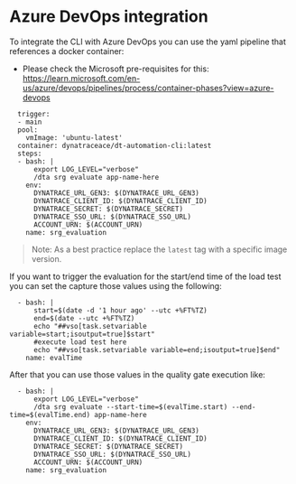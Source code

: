 # Azure DevOps integration

To integrate the CLI with Azure DevOps you can use the yaml pipeline that references a docker container:

- Please check the Microsoft pre-requisites for this: https://learn.microsoft.com/en-us/azure/devops/pipelines/process/container-phases?view=azure-devops

```
  trigger:
  - main
  pool:
    vmImage: 'ubuntu-latest'
  container: dynatraceace/dt-automation-cli:latest
  steps:
  - bash: |
      export LOG_LEVEL="verbose"
      /dta srg evaluate app-name-here
    env:
      DYNATRACE_URL_GEN3: $(DYNATRACE_URL_GEN3)
      DYNATRACE_CLIENT_ID: $(DYNATRACE_CLIENT_ID)
      DYNATRACE_SECRET: $(DYNATRACE_SECRET)
      DYNATRACE_SSO_URL: $(DYNATRACE_SSO_URL)
      ACCOUNT_URN: $(ACCOUNT_URN)
    name: srg_evaluation
```

> Note: As a best practice replace the `latest` tag with a specific image version.

If you want to trigger the evaluation for the start/end time of the load test you can set the capture those values using the following:

```
  - bash: |
      start=$(date -d '1 hour ago' --utc +%FT%TZ)
      end=$(date --utc +%FT%TZ)
      echo "##vso[task.setvariable variable=start;isoutput=true]$start"
      #execute load test here
      echo "##vso[task.setvariable variable=end;isoutput=true]$end"
    name: evalTime
```

After that you can use those values in the quality gate execution like:

```
  - bash: |
      export LOG_LEVEL="verbose"
      /dta srg evaluate --start-time=$(evalTime.start) --end-time=$(evalTime.end) app-name-here
    env:
      DYNATRACE_URL_GEN3: $(DYNATRACE_URL_GEN3)
      DYNATRACE_CLIENT_ID: $(DYNATRACE_CLIENT_ID)
      DYNATRACE_SECRET: $(DYNATRACE_SECRET)
      DYNATRACE_SSO_URL: $(DYNATRACE_SSO_URL)
      ACCOUNT_URN: $(ACCOUNT_URN)
    name: srg_evaluation
```
